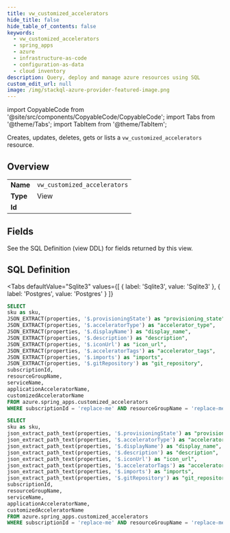 ```yaml
--- 
title: vw_customized_accelerators
hide_title: false
hide_table_of_contents: false
keywords:
  - vw_customized_accelerators
  - spring_apps
  - azure
  - infrastructure-as-code
  - configuration-as-data
  - cloud inventory
description: Query, deploy and manage azure resources using SQL
custom_edit_url: null
image: /img/stackql-azure-provider-featured-image.png
---
```


import CopyableCode from '@site/src/components/CopyableCode/CopyableCode';
import Tabs from '@theme/Tabs';
import TabItem from '@theme/TabItem';

Creates, updates, deletes, gets or lists a <code>vw_customized_accelerators</code> resource.

## Overview
<table><tbody>
<tr><td><b>Name</b></td><td><code>vw_customized_accelerators</code></td></tr>
<tr><td><b>Type</b></td><td>View</td></tr>
<tr><td><b>Id</b></td><td><CopyableCode code="azure.spring_apps.vw_customized_accelerators" /></td></tr>
</tbody></table>

## Fields

See the SQL Definition (view DDL) for fields returned by this view.

## SQL Definition

<Tabs
defaultValue="Sqlite3"
values={[
{ label: 'Sqlite3', value: 'Sqlite3' },
{ label: 'Postgres', value: 'Postgres' }
]}
>
<TabItem value="Sqlite3">

```sql
SELECT
sku as sku,
JSON_EXTRACT(properties, '$.provisioningState') as "provisioning_state",
JSON_EXTRACT(properties, '$.acceleratorType') as "accelerator_type",
JSON_EXTRACT(properties, '$.displayName') as "display_name",
JSON_EXTRACT(properties, '$.description') as "description",
JSON_EXTRACT(properties, '$.iconUrl') as "icon_url",
JSON_EXTRACT(properties, '$.acceleratorTags') as "accelerator_tags",
JSON_EXTRACT(properties, '$.imports') as "imports",
JSON_EXTRACT(properties, '$.gitRepository') as "git_repository",
subscriptionId,
resourceGroupName,
serviceName,
applicationAcceleratorName,
customizedAcceleratorName
FROM azure.spring_apps.customized_accelerators
WHERE subscriptionId = 'replace-me' AND resourceGroupName = 'replace-me' AND serviceName = 'replace-me' AND applicationAcceleratorName = 'replace-me';
```

</TabItem>
<TabItem value="Postgres">

```sql
SELECT
sku as sku,
json_extract_path_text(properties, '$.provisioningState') as "provisioning_state",
json_extract_path_text(properties, '$.acceleratorType') as "accelerator_type",
json_extract_path_text(properties, '$.displayName') as "display_name",
json_extract_path_text(properties, '$.description') as "description",
json_extract_path_text(properties, '$.iconUrl') as "icon_url",
json_extract_path_text(properties, '$.acceleratorTags') as "accelerator_tags",
json_extract_path_text(properties, '$.imports') as "imports",
json_extract_path_text(properties, '$.gitRepository') as "git_repository",
subscriptionId,
resourceGroupName,
serviceName,
applicationAcceleratorName,
customizedAcceleratorName
FROM azure.spring_apps.customized_accelerators
WHERE subscriptionId = 'replace-me' AND resourceGroupName = 'replace-me' AND serviceName = 'replace-me' AND applicationAcceleratorName = 'replace-me';
```

</TabItem>
</Tabs>
